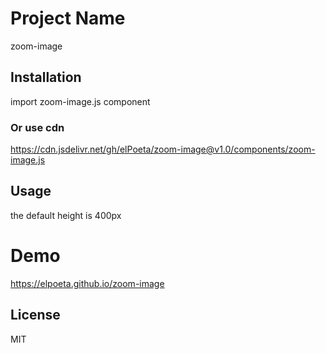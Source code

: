 # Project Name

zoom-image

## Installation

import zoom-image.js component

<head>
    <script src="./zoom-image.js"></script>
</head>

### Or use cdn

https://cdn.jsdelivr.net/gh/elPoeta/zoom-image@v1.0/components/zoom-image.js

   <head>
      <script src="https://cdn.jsdelivr.net/gh/elPoeta/zoom-image@v1.0/components/zoom-image.js"></script>
   </head>

## Usage

the default height is 400px

<zoom-image 
        image="your url image"
        height='600'
    >
</zoom-image>

# Demo

https://elpoeta.github.io/zoom-image

## License

MIT
